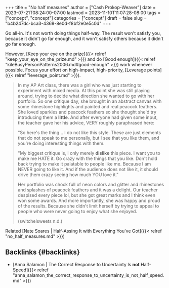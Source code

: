 +++
title = "No half measures"
author = ["Cash Prokop-Weaver"]
date = 2023-07-21T08:24:00-07:00
lastmod = 2023-11-10T11:07:28-08:00
tags = ["concept", "concept"]
categories = ["concept"]
draft = false
slug = "b4b247dc-bca3-4368-8e0d-f8bf2e0e5c0d"
+++

Go all-in. It's not worth doing things half-way. The result won't satisfy you, because it didn't go far enough, and it won't satisfy others because it didn't go far enough.

However, [Keep your eye on the prize]({{< relref "keep_your_eye_on_the_prize.md" >}}) and do [Good enough]({{< relref "kileBusyPersonPatterns2006.md#good-enough" >}}) work whenever possible. Focus your effort on high-impact, high-priority, [Leverage points]({{< relref "leverage_point.md" >}}).

> In my AP Art class, there was a girl who was just starting to experiment with mixed media. At this point she was still playing around, trying to decide what direction she wanted to go with her portfolio. So one critique day, she brought in an abstract canvas with some rhinestone highlights and painted and real peacock feathers. She loved sparkles and peacock feathers so she thought she'd try introducing them a **little**. And after everyone had given some input, the teacher gave her his advice, VERY roughly paraphrased here:
>
> "So here's the thing… I do not like this style. These are just elements that do not speak to me personally, but I see that you like them, and you're doing interesting things with them.
>
> "My biggest critique is, I only merely **dislike** this piece. I want you to make me HATE it. Go crazy with the things that you like. Don't hold back trying to make it palatable to people like me. Because I am NEVER going to like it. And if the audience does not like it, it should drive them crazy seeing how much YOU love it."
>
> Her portfolio was chock full of neon colors and glitter and rhinestones and splashes of peacock feathers and it was a delight. Our teacher despised every piece lol, but she got great marks and I think even won some awards. And more importantly, she was happy and proud of the results. Because she didn't limit herself by trying to appeal to people who were never going to enjoy what she enjoyed.
>
> (switchelsweets n.d.)

Related [Nate Soares | Half-Assing It with Everything You've Got]({{< relref "no_half_measures.md" >}})


## Backlinks {#backlinks}

-   [Anna Salamon | The Correct Response to Uncertainty Is **not** Half-Speed]({{< relref "anna_salamon_the_correct_response_to_uncertainty_is_not_half_speed.md" >}})
